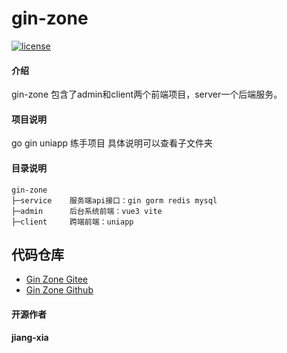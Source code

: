 # gin-zone


[![license](https://img.shields.io/badge/license-MIT-green.svg)](./LICENSE)

#### 介绍
gin-zone 包含了admin和client两个前端项目，server一个后端服务。

#### 项目说明
go gin uniapp 练手项目 具体说明可以查看子文件夹

#### 目录说明

```
gin-zone
├─service    服务端api接口：gin gorm redis mysql
├─admin      后台系统前端：vue3 vite
├─client     跨端前端：uniapp
```
## 代码仓库
- [Gin Zone Gitee](https://gitee.com/jiang-xia/gin-zone)
- [Gin Zone Github](https://github.com/Jiang-Xia/gin-zone)
#### 开源作者

**jiang-xia**

